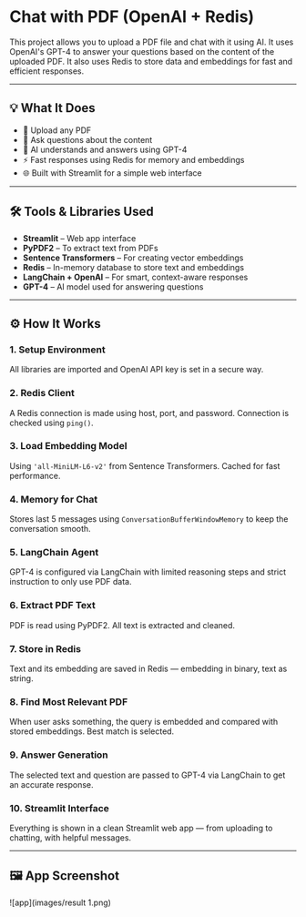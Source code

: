 # Chat with PDF (OpenAI + Redis)

This project allows you to upload a PDF file and chat with it using AI. It uses OpenAI's GPT-4 to answer your questions based on the content of the uploaded PDF. It also uses Redis to store data and embeddings for fast and efficient responses.

---

## 💡 What It Does

- 📄 Upload any PDF
- 🤖 Ask questions about the content
- 🧠 AI understands and answers using GPT-4
- ⚡ Fast responses using Redis for memory and embeddings
- 🌐 Built with Streamlit for a simple web interface

---

## 🛠️ Tools & Libraries Used

- **Streamlit** – Web app interface  
- **PyPDF2** – To extract text from PDFs  
- **Sentence Transformers** – For creating vector embeddings  
- **Redis** – In-memory database to store text and embeddings  
- **LangChain + OpenAI** – For smart, context-aware responses  
- **GPT-4** – AI model used for answering questions  

---

## ⚙️ How It Works

### 1. Setup Environment
All libraries are imported and OpenAI API key is set in a secure way.

### 2. Redis Client
A Redis connection is made using host, port, and password. Connection is checked using `ping()`.

### 3. Load Embedding Model
Using `'all-MiniLM-L6-v2'` from Sentence Transformers. Cached for fast performance.

### 4. Memory for Chat
Stores last 5 messages using `ConversationBufferWindowMemory` to keep the conversation smooth.

### 5. LangChain Agent
GPT-4 is configured via LangChain with limited reasoning steps and strict instruction to only use PDF data.

### 6. Extract PDF Text
PDF is read using PyPDF2. All text is extracted and cleaned.

### 7. Store in Redis
Text and its embedding are saved in Redis — embedding in binary, text as string.

### 8. Find Most Relevant PDF
When user asks something, the query is embedded and compared with stored embeddings. Best match is selected.

### 9. Answer Generation
The selected text and question are passed to GPT-4 via LangChain to get an accurate response.

### 10. Streamlit Interface
Everything is shown in a clean Streamlit web app — from uploading to chatting, with helpful messages.

---

## 🖼️ App Screenshot

![app](images/result 1.png)
